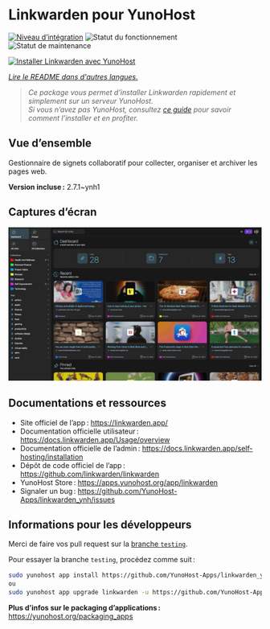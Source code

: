 <!--
Nota bene : ce README est automatiquement généré par <https://github.com/YunoHost/apps/tree/master/tools/readme_generator>
Il NE doit PAS être modifié à la main.
-->

# Linkwarden pour YunoHost

[![Niveau d’intégration](https://dash.yunohost.org/integration/linkwarden.svg)](https://ci-apps.yunohost.org/ci/apps/linkwarden/) ![Statut du fonctionnement](https://ci-apps.yunohost.org/ci/badges/linkwarden.status.svg) ![Statut de maintenance](https://ci-apps.yunohost.org/ci/badges/linkwarden.maintain.svg)

[![Installer Linkwarden avec YunoHost](https://install-app.yunohost.org/install-with-yunohost.svg)](https://install-app.yunohost.org/?app=linkwarden)

*[Lire le README dans d'autres langues.](./ALL_README.md)*

> *Ce package vous permet d’installer Linkwarden rapidement et simplement sur un serveur YunoHost.*  
> *Si vous n’avez pas YunoHost, consultez [ce guide](https://yunohost.org/install) pour savoir comment l’installer et en profiter.*

## Vue d’ensemble

Gestionnaire de signets collaboratif pour collecter, organiser et archiver les pages web.


**Version incluse :** 2.7.1~ynh1

## Captures d’écran

![Capture d’écran de Linkwarden](./doc/screenshots/dashboard.jpg)

## Documentations et ressources

- Site officiel de l’app : <https://linkwarden.app/>
- Documentation officielle utilisateur : <https://docs.linkwarden.app/Usage/overview>
- Documentation officielle de l’admin : <https://docs.linkwarden.app/self-hosting/installation>
- Dépôt de code officiel de l’app : <https://github.com/linkwarden/linkwarden>
- YunoHost Store : <https://apps.yunohost.org/app/linkwarden>
- Signaler un bug : <https://github.com/YunoHost-Apps/linkwarden_ynh/issues>

## Informations pour les développeurs

Merci de faire vos pull request sur la [branche `testing`](https://github.com/YunoHost-Apps/linkwarden_ynh/tree/testing).

Pour essayer la branche `testing`, procédez comme suit :

```bash
sudo yunohost app install https://github.com/YunoHost-Apps/linkwarden_ynh/tree/testing --debug
ou
sudo yunohost app upgrade linkwarden -u https://github.com/YunoHost-Apps/linkwarden_ynh/tree/testing --debug
```

**Plus d’infos sur le packaging d’applications :** <https://yunohost.org/packaging_apps>
